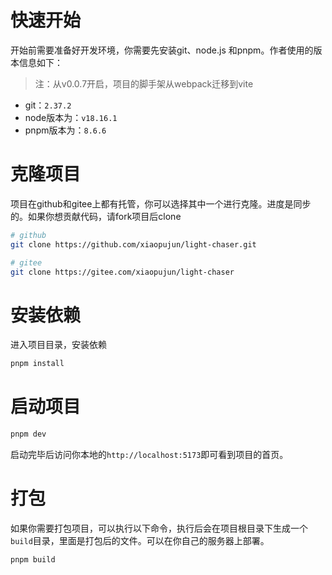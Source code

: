 # 快速开始

开始前需要准备好开发环境，你需要先安装git、node.js 和pnpm。作者使用的版本信息如下：

> 注：从v0.0.7开启，项目的脚手架从webpack迁移到vite

- git：`2.37.2`
- node版本为：`v18.16.1`
- pnpm版本为：`8.6.6`

# 克隆项目

项目在github和gitee上都有托管，你可以选择其中一个进行克隆。进度是同步的。如果你想贡献代码，请fork项目后clone

```bash
# github
git clone https://github.com/xiaopujun/light-chaser.git

# gitee
git clone https://gitee.com/xiaopujun/light-chaser
```

# 安装依赖

进入项目目录，安装依赖

```bash
pnpm install
```

# 启动项目

```bash
pnpm dev
```

启动完毕后访问你本地的`http://localhost:5173`即可看到项目的首页。

# 打包

如果你需要打包项目，可以执行以下命令，执行后会在项目根目录下生成一个`build`目录，里面是打包后的文件。可以在你自己的服务器上部署。

```bash
pnpm build
```

